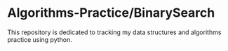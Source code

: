 # Algorithms-Practice/BinarySearch
This repository is dedicated to tracking my data structures and algorithms practice using python.
<br>
